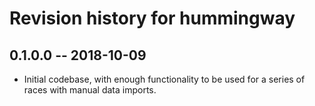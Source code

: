 # Revision history for hummingway

## 0.1.0.0 -- 2018-10-09

* Initial codebase, with enough functionality to be used for a series of races
  with manual data imports.
